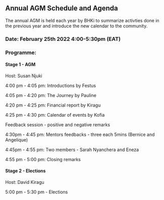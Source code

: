 ## Annual AGM Schedule and Agenda

The annual AGM is held each year by BHKi to summarize activties done in the previous year and introduce the new calendar to the community. 

### Date: February 25th 2022 4:00-5:30pm (EAT)

### Programme: 
#### Stage 1 - AGM 

Host: Susan Njuki 

4:00 pm - 4:05 pm: Introductions by Festus 

4:05 pm - 4:20 pm: The Journey by Pauline

4:20 pm - 4:25 pm: Financial report by Kiragu 

4:25 pm - 4:30 pm: Calendar of events by Kofia  

Feedback session - positive and negative remarks 

4:30pm - 4:45 pm: Mentors feedbacks - three each 5mins (Bernice and Angelique) 

4:45pm - 4:55 pm: Two members - Sarah Nyanchera and Eneza 

4:55 pm - 5:00 pm: Closing remarks  

#### Stage 2 - Elections

Host: David Kiragu 

5:00 pm - 5:30 pm - Elections
